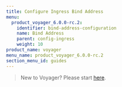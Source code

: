 ```yaml
---
title: Configure Ingress Bind Address
menu:
  product_voyager_6.0.0-rc.2:
    identifier: bind-address-configuration
    name: Bind Address
    parent: config-ingress
    weight: 10
product_name: voyager
menu_name: product_voyager_6.0.0-rc.2
section_menu_id: guides
---
```

> New to Voyager? Please start [here](/docs/concepts/overview.md).

